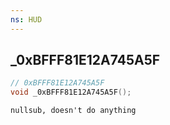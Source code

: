 ```yaml
---
ns: HUD
---
```

## _0xBFFF81E12A745A5F

```c
// 0xBFFF81E12A745A5F
void _0xBFFF81E12A745A5F();
```

```
nullsub, doesn't do anything
```

